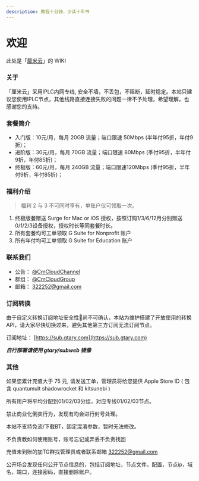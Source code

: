 ```yaml
---
description: 教程十分钟，少读十年书
---
```


# 欢迎

此处是「[厘米云](https://affcm.com)」的 WIKI

### 关于 <a id="about"></a>

「厘米云」采用IPLC内网专线, 安全不墙，不丢包，不阻断，延时稳定。本站只建议您使用IPLC节点，其他线路直接连接失败的问题一律不予处理，希望理解，也感谢您的支持。

### 套餐简介 <a id="price"></a>

* 入门版：10元/月，每月 20GB 流量；端口限速 50Mbps \(半年付95折，年付9折\)；
* 进阶版：30元/月，每月 70GB 流量；端口限速 80Mbps \(季付95折，半年付9折，年付85折\)；
* 终极版：60元/月，每月 240GB 流量；端口限速120Mbps \(季付95折，半年付9折，年付85折\)；

### 福利介绍 <a id="gifts"></a>

> 福利 2 与 3 不可同时享有，单账户仅可领取一次。

1. 终极版餐赠送 Surge for Mac or iOS 授权，按照订购1/3/6/12月分别赠送0/1/2/3设备授权，授权时长等同套餐时长。
2. 所有套餐均可工单领取 G Suite for Nonprofit 账户
3. 所有年付均可工单领取 G Suite for Education 账户

### 联系我们 <a id="contact"></a>

* 公告： [@CmCloudChannel](https://t.me/CmCloudChannel)
* 群组： [@CmCloudGroup](https://t.me/CmCloudGroup)
* 邮箱： 322252@gmail.com

### 订阅转换 <a id="subtools"></a>

由于自定义转换订阅地址安全性🔐尚不可确认，本站为维护搭建了开放使用的转换API，请大家尽快切换过来，避免其他第三方订阅无法订阅节点。

订阅地址： [https://sub.gtary.com](https://sub.gtary.com)

_**自行部署请使用 gtary/subweb 镜像**_

### 其他 <a id="other"></a>

如果您累计充值大于 75 元, 请发送工单，管理员将给您提供 Apple Store ID \( 包含 quantumult shadowrocket 和 kitsunebi \)

所有用户将平均分配到01/02/03分组，对应专线01/02/03节点。

禁止商业化倒卖行为，发现有均会进行封号处理。

本站不支持免流/下载BT，固定混淆参数，暂时无法修改。

不负责教如何使用账号，账号忘记或弄丢不负责找回

充值未到账的加TG群找管理员或者联系邮箱 322252@gmail.com

公开场合发现任何公开节点信息的，包括订阅地址，节点文件，配置，节点ip，域名，端口，连接密码，直接删除账户。

